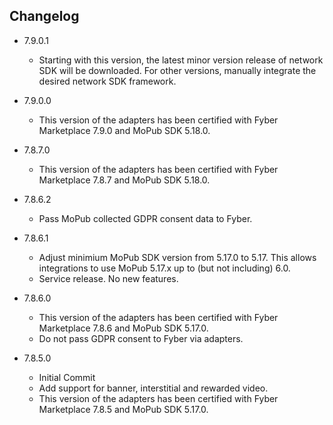## Changelog
* 7.9.0.1
  * Starting with this version, the latest minor version release of network SDK will be downloaded. For other versions, manually integrate the desired network SDK framework.

* 7.9.0.0
  * This version of the adapters has been certified with Fyber Marketplace 7.9.0 and MoPub SDK 5.18.0.

* 7.8.7.0
  * This version of the adapters has been certified with Fyber Marketplace 7.8.7 and MoPub SDK 5.18.0.
  
* 7.8.6.2
  * Pass MoPub collected GDPR consent data to Fyber.
  
* 7.8.6.1
  * Adjust minimium MoPub SDK version from 5.17.0 to 5.17. This allows integrations to use MoPub 5.17.x up to (but not including) 6.0.
  * Service release. No new features. 

* 7.8.6.0
  * This version of the adapters has been certified with Fyber Marketplace 7.8.6 and MoPub SDK 5.17.0.
  * Do not pass GDPR consent to Fyber via adapters.

* 7.8.5.0 
  * Initial Commit
  * Add support for banner, interstitial and rewarded video.
  * This version of the adapters has been certified with Fyber Marketplace 7.8.5 and MoPub SDK 5.17.0.
